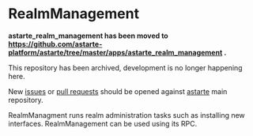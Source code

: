 RealmManagement
===============

**astarte_realm_management has been moved to
https://github.com/astarte-platform/astarte/tree/master/apps/astarte_realm_management .**

This repository has been archived, development is no longer happening here.

New [issues](https://github.com/astarte-platform/astarte/issues) or
[pull requests](https://github.com/astarte-platform/astarte/pulls) should be opened against
[astarte](https://github.com/astarte-platform/astarte) main repository.

RealmManagment runs realm administration tasks such as installing new interfaces.
RealmManagement can be used using its RPC.
